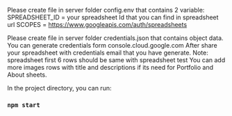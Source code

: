 Please create file in server folder config.env that contains 2 variable:
SPREADSHEET_ID = your spreadsheet Id that you can find in spreadsheet url 
SCOPES = https://www.googleapis.com/auth/spreadsheets

Please create file in server folder credentials.json that contains object data.
You can generate credentials form console.cloud.google.com 
After share your spreadsheet with credentials email that you have generate.
Note:  spreadsheet first 6 rows should be same with spreadsheet test You can add more  images rows with title and descriptions if its need for Portfolio and About sheets.


In the project directory, you can run:

### `npm start`

